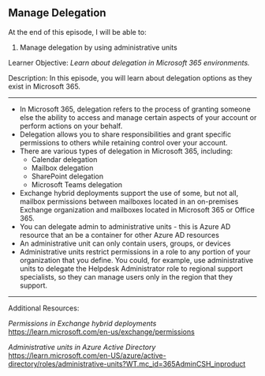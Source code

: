 ## Manage Delegation 
At the end of this episode, I will be able to:    

1. Manage delegation by using administrative units

Learner Objective: *Learn about delegation in Microsoft 365 environments.*    

Description: In this episode, you will learn about delegation options as they exist in Microsoft 365.

--------  

* In Microsoft 365, delegation refers to the process of granting someone else the ability to access and manage certain aspects of your account or perform actions on your behalf. 
* Delegation allows you to share responsibilities and grant specific permissions to others while retaining control over your account. 
* There are various types of delegation in Microsoft 365, including:
	- Calendar delegation
	- Mailbox delegation
	- SharePoint delegation
	- Microsoft Teams delegation 
* Exchange hybrid deployments support the use of some, but not all, mailbox permissions between mailboxes located in an on-premises Exchange organization and mailboxes located in Microsoft 365 or Office 365. 
* You can delegate admin to administrative units - this is Azure AD resource that an be a container for other Azure AD resources
* An administrative unit can only contain users, groups, or devices 
* Administrative units restrict permissions in a role to any portion of your organization that you define. You could, for example, use administrative units to delegate the Helpdesk Administrator role to regional support specialists, so they can manage users only in the region that they support.

-----------

Additional Resources:

*Permissions in Exchange hybrid deployments*
https://learn.microsoft.com/en-us/exchange/permissions

*Administrative units in Azure Active Directory*
https://learn.microsoft.com/en-US/azure/active-directory/roles/administrative-units?WT.mc_id=365AdminCSH_inproduct